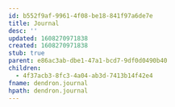 ```yaml
---
id: b552f9af-9961-4f08-be18-841f97a6de7e
title: Journal
desc: ''
updated: 1608270971838
created: 1608270971838
stub: true
parent: e86ac3ab-dbe1-47a1-bcd7-9df0d0490b40
children:
  - 4f37acb3-8fc3-4a04-ab3d-7413b14f42e4
fname: dendron.journal
hpath: dendron.journal
---
```



